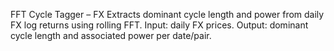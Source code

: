FFT Cycle Tagger – FX
Extracts dominant cycle length and power from daily FX log returns using rolling FFT.
Input: daily FX prices. Output: dominant cycle length and associated power per date/pair.
